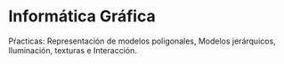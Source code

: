# Informática Gráfica

Pŕacticas: Representación de modelos poligonales, Modelos jerárquicos, Iluminación, texturas e Interacción.
